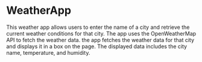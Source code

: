 # WeatherApp
This weather app allows users to enter the name of a city and retrieve the current weather conditions for that city. The app uses the OpenWeatherMap API to fetch the weather data. the app fetches the weather data for that city and displays it in a box on the page. The displayed data includes the city name, temperature, and humidity.
